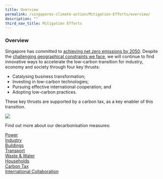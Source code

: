 ```yaml
---
title: Overview
permalink: /singapores-climate-action/Mitigation-Efforts/overview/
description: ""
third_nav_title: Mitigation Efforts
---
```

### Overview

Singapore has committed to [achieving net zero emissions by 2050](/singapores-climate-action/singapores-climate-targets/overview/). Despite the [challenging geographical constraints we face](/singapores-climate-action/overview/national-circumstances), we will continue to find innovative ways to accelerate the low-carbon transition for industry, economy and society through four key thrusts:

*   Catalysing business transformation;
*   Investing in low-carbon technologies;
*   Pursuing effective international cooperation; and
*   Adopting low-carbon practices.

These key thrusts are supported by a carbon tax, as a key enabler of this transition.

![](/images/2022_Infographic_Charting_Singapore's_Net_Zero_Future.jpg)

Find out more about our decarbonisation measures:

[Power](/singapores-climate-action/mitigation-efforts/power)  
[Industry](/singapores-climate-action/mitigation-efforts/industry)  
[Buildings](/singapores-climate-action/mitigation-efforts/buildings)  
[Transport](/singapores-climate-action/mitigation-efforts/transport)  
[Waste & Water](/singapores-climate-action/mitigation-efforts/wasteandwater)  
[Households](/singapores-climate-action/mitigation-efforts/households)  
[Carbon Tax](/singapores-climate-action/mitigation-efforts/carbontax)  
[International Collaboration](/singapores-climate-action/mitigation-efforts/internationalcollaboration)